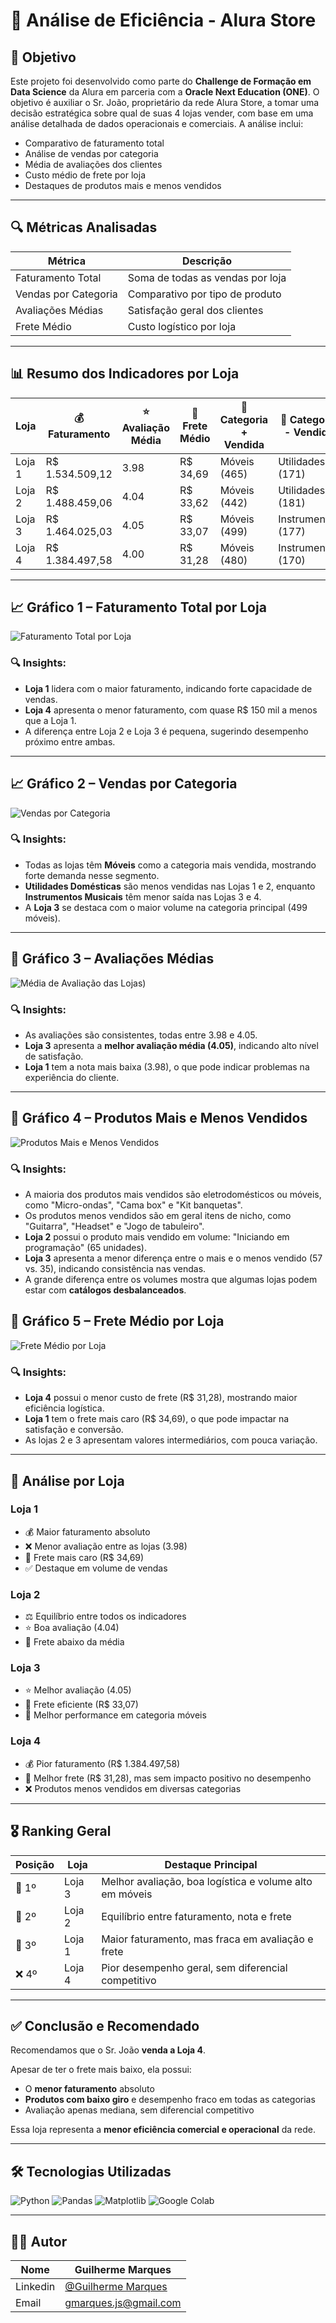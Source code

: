 # 🌟 Análise de Eficiência - Alura Store

## 📀 Objetivo

Este projeto foi desenvolvido como parte do **Challenge de Formação em Data Science** da Alura em parceria com a **Oracle Next Education (ONE)**. O objetivo é auxiliar o Sr. João, proprietário da rede Alura Store, a tomar uma decisão estratégica sobre qual de suas 4 lojas vender, com base em uma análise detalhada de dados operacionais e comerciais. A análise inclui:

* Comparativo de faturamento total
* Análise de vendas por categoria
* Média de avaliações dos clientes
* Custo médio de frete por loja
* Destaques de produtos mais e menos vendidos

---

## 🔍 Métricas Analisadas

| Métrica              | Descrição                        | 
| -------------------- | -------------------------------- | 
| Faturamento Total    | Soma de todas as vendas por loja |
| Vendas por Categoria | Comparativo por tipo de produto  |
| Avaliações Médias    | Satisfação geral dos clientes    | 
| Frete Médio          | Custo logístico por loja         |

---

## 📊 Resumo dos Indicadores por Loja

| Loja   | 💰 Faturamento   | ⭐ Avaliação Média | 🚚 Frete Médio | 🍎 Categoria + Vendida | 🌾 Categoria - Vendida |
| ------ | ---------------- | ----------------- | -------------- | ---------------------- | ---------------------- |
| Loja 1 | R\$ 1.534.509,12 | 3.98              | R\$ 34,69      | Móveis (465)           | Utilidades (171)       |
| Loja 2 | R\$ 1.488.459,06 | 4.04              | R\$ 33,62      | Móveis (442)           | Utilidades (181)       |
| Loja 3 | R\$ 1.464.025,03 | 4.05              | R\$ 33,07      | Móveis (499)           | Instrumentos (177)     |
| Loja 4 | R\$ 1.384.497,58 | 4.00              | R\$ 31,28      | Móveis (480)           | Instrumentos (170)     |

---

## 📈 Gráfico 1 – Faturamento Total por Loja

![Faturamento Total por Loja](https://github.com/Guilhermee36/Alura_Store/blob/main/gr%C3%A1ficos/Grafico_AnaliseFaturamento.png)

### 🔍 Insights:

* **Loja 1** lidera com o maior faturamento, indicando forte capacidade de vendas.
* **Loja 4** apresenta o menor faturamento, com quase R\$ 150 mil a menos que a Loja 1.
* A diferença entre Loja 2 e Loja 3 é pequena, sugerindo desempenho próximo entre ambas.

---

## 📈 Gráfico 2 – Vendas por Categoria

![Vendas por Categoria](https://github.com/Guilhermee36/Alura_Store/blob/main/gr%C3%A1ficos/Grafico_VendasCategoria.png)

### 🔍 Insights:

* Todas as lojas têm **Móveis** como a categoria mais vendida, mostrando forte demanda nesse segmento.
* **Utilidades Domésticas** são menos vendidas nas Lojas 1 e 2, enquanto **Instrumentos Musicais** têm menor saída nas Lojas 3 e 4.
* A **Loja 3** se destaca com o maior volume na categoria principal (499 móveis).

---

## 🌟 Gráfico 3 – Avaliações Médias

![Média de Avaliação das Lojas](https://github.com/Guilhermee36/Alura_Store/blob/main/gr%C3%A1ficos/Grafico_AvaliacoesLojas.png))

### 🔍 Insights:

* As avaliações são consistentes, todas entre 3.98 e 4.05.
* **Loja 3** apresenta a **melhor avaliação média (4.05)**, indicando alto nível de satisfação.
* **Loja 1** tem a nota mais baixa (3.98), o que pode indicar problemas na experiência do cliente.

---

## 🚚 Gráfico 4 – Produtos Mais e Menos Vendidos

![Produtos Mais e Menos Vendidos](https://github.com/Guilhermee36/Alura_Store/blob/main/gr%C3%A1ficos/Grafico_ProdutosMaisVSMenosVendidos.png)

### 🔍 Insights:

* A maioria dos produtos mais vendidos são eletrodomésticos ou móveis, como "Micro-ondas", "Cama box" e "Kit banquetas".
* Os produtos menos vendidos são em geral itens de nicho, como "Guitarra", "Headset" e "Jogo de tabuleiro".
* **Loja 2** possui o produto mais vendido em volume: "Iniciando em programação" (65 unidades).
* **Loja 3** apresenta a menor diferença entre o mais e o menos vendido (57 vs. 35), indicando consistência nas vendas.
* A grande diferença entre os volumes mostra que algumas lojas podem estar com **catálogos desbalanceados**.


## 🚚 Gráfico 5 – Frete Médio por Loja

![Frete Médio por Loja](https://github.com/Guilhermee36/Alura_Store/blob/main/gr%C3%A1ficos/Grafico_MediasFrete.png)

### 🔍 Insights:

* **Loja 4** possui o menor custo de frete (R\$ 31,28), mostrando maior eficiência logística.
* **Loja 1** tem o frete mais caro (R\$ 34,69), o que pode impactar na satisfação e conversão.
* As lojas 2 e 3 apresentam valores intermediários, com pouca variação.
---

## 🏢 Análise por Loja

### Loja 1

* 💰 Maior faturamento absoluto
* ❌ Menor avaliação entre as lojas (3.98)
* 🚚 Frete mais caro (R\$ 34,69)
* ✅ Destaque em volume de vendas

### Loja 2

* ⚖️ Equilíbrio entre todos os indicadores
* ⭐ Boa avaliação (4.04)
* 🚚 Frete abaixo da média

### Loja 3

* ⭐ Melhor avaliação (4.05)
* 🚚 Frete eficiente (R\$ 33,07)
* 💼 Melhor performance em categoria móveis

### Loja 4

* 💰 Pior faturamento (R\$ 1.384.497,58)
* 🚚 Melhor frete (R\$ 31,28), mas sem impacto positivo no desempenho
* ❌ Produtos menos vendidos em diversas categorias

---

## 🎖️ Ranking Geral

| Posição | Loja   | Destaque Principal                                      |
| ------- | ------ | ------------------------------------------------------- |
| 🥇 1º   | Loja 3 | Melhor avaliação, boa logística e volume alto em móveis |
| 🥈 2º   | Loja 2 | Equilíbrio entre faturamento, nota e frete              |
| 🥉 3º   | Loja 1 | Maior faturamento, mas fraca em avaliação e frete       |
| ❌ 4º    | Loja 4 | Pior desempenho geral, sem diferencial competitivo      |

---

## ✅ Conclusão e Recomendado

Recomendamos que o Sr. João **venda a Loja 4**.

Apesar de ter o frete mais baixo, ela possui:

* O **menor faturamento** absoluto
* **Produtos com baixo giro** e desempenho fraco em todas as categorias
* Avaliação apenas mediana, sem diferencial competitivo

Essa loja representa a **menor eficiência comercial e operacional** da rede.

---

## 🛠️ Tecnologias Utilizadas

![Python](https://img.shields.io/badge/Python-3776AB?style=for-the-badge\&logo=python\&logoColor=white)
![Pandas](https://img.shields.io/badge/Pandas-2C2D72?style=for-the-badge\&logo=pandas\&logoColor=white)
![Matplotlib](https://img.shields.io/badge/Matplotlib-%23ffffff.svg?style=for-the-badge\&logo=Matplotlib\&logoColor=black)
![Google Colab](https://img.shields.io/badge/Colab-F9AB00?style=for-the-badge\&logo=googlecolab\&color=525252)

---

## 👨‍💼 Autor

| Nome     | Guilherme Marques                                 |
| -------- | ------------------------------------------------- |
| Linkedin | [@Guilherme Marques](www.linkedin.com/in/guilhermemarques-dev)      |
| Email    | [gmarques.js@gmail.com](mailto:gmarques.js@email.com)               |
